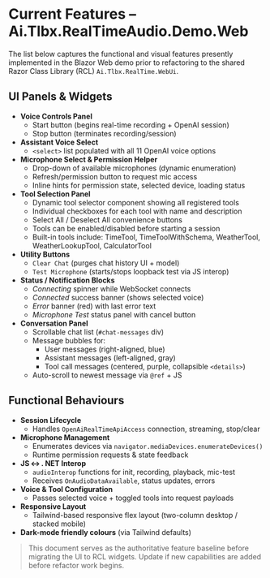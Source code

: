 # Current Features – Ai.Tlbx.RealTimeAudio.Demo.Web

The list below captures the functional and visual features presently implemented in the Blazor Web demo prior to refactoring to the shared Razor Class Library (RCL) `Ai.Tlbx.RealTime.WebUi`.

## UI Panels & Widgets

- **Voice Controls Panel**
  - Start button (begins real-time recording + OpenAI session)
  - Stop button (terminates recording/session)
- **Assistant Voice Select**
  - `<select>` list populated with all 11 OpenAI voice options
- **Microphone Select & Permission Helper**
  - Drop-down of available microphones (dynamic enumeration)
  - Refresh/permission button to request mic access
  - Inline hints for permission state, selected device, loading status
- **Tool Selection Panel**
  - Dynamic tool selector component showing all registered tools
  - Individual checkboxes for each tool with name and description
  - Select All / Deselect All convenience buttons
  - Tools can be enabled/disabled before starting a session
  - Built-in tools include: TimeTool, TimeToolWithSchema, WeatherTool, WeatherLookupTool, CalculatorTool
- **Utility Buttons**
  - `Clear Chat` (purges chat history UI + model)
  - `Test Microphone` (starts/stops loopback test via JS interop)
- **Status / Notification Blocks**
  - *Connecting* spinner while WebSocket connects
  - *Connected* success banner (shows selected voice)
  - *Error* banner (red) with last error text
  - *Microphone Test* status panel with cancel button
- **Conversation Panel**
  - Scrollable chat list (`#chat-messages` div)
  - Message bubbles for:
    - User messages (right-aligned, blue)
    - Assistant messages (left-aligned, gray)
    - Tool call messages (centered, purple, collapsible `<details>`)
  - Auto-scroll to newest message via `@ref` + JS

## Functional Behaviours

- **Session Lifecycle**
  - Handles `OpenAiRealTimeApiAccess` connection, streaming, stop/clear
- **Microphone Management**
  - Enumerates devices via `navigator.mediaDevices.enumerateDevices()`
  - Runtime permission requests & state feedback
- **JS ↔ . NET Interop**
  - `audioInterop` functions for init, recording, playback, mic-test
  - Receives `OnAudioDataAvailable`, status updates, errors
- **Voice & Tool Configuration**
  - Passes selected voice + toggled tools into request payloads
- **Responsive Layout**
  - Tailwind-based responsive flex layout (two-column desktop / stacked mobile)
- **Dark-mode friendly colours** (via Tailwind defaults)

> This document serves as the authoritative feature baseline before migrating the UI to RCL widgets. Update if new capabilities are added before refactor work begins. 